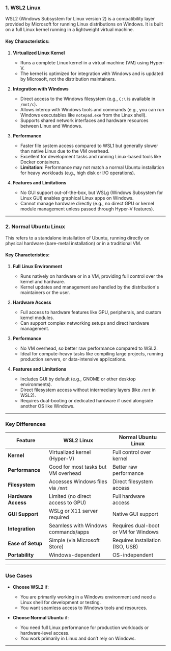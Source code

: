 ### **1. WSL2 Linux**
WSL2 (Windows Subsystem for Linux version 2) is a compatibility layer provided by Microsoft for running Linux distributions on Windows. It is built on a full Linux kernel running in a lightweight virtual machine.

#### **Key Characteristics:**
1. **Virtualized Linux Kernel**  
   - Runs a complete Linux kernel in a virtual machine (VM) using Hyper-V.  
   - The kernel is optimized for integration with Windows and is updated by Microsoft, not the distribution maintainers.

2. **Integration with Windows**  
   - Direct access to the Windows filesystem (e.g., `C:\` is available in `/mnt/c`).  
   - Allows interop with Windows tools and commands (e.g., you can run Windows executables like `notepad.exe` from the Linux shell).  
   - Supports shared network interfaces and hardware resources between Linux and Windows.

3. **Performance**  
   - Faster file system access compared to WSL1 but generally slower than native Linux due to the VM overhead.  
   - Excellent for development tasks and running Linux-based tools like Docker containers.  
   - **Limitation**: Performance may not match a normal Ubuntu installation for heavy workloads (e.g., high disk or I/O operations).

4. **Features and Limitations**  
   - No GUI support out-of-the-box, but WSLg (Windows Subsystem for Linux GUI) enables graphical Linux apps on Windows.  
   - Cannot manage hardware directly (e.g., no direct GPU or kernel module management unless passed through Hyper-V features).  

---

### **2. Normal Ubuntu Linux**
This refers to a standalone installation of Ubuntu, running directly on physical hardware (bare-metal installation) or in a traditional VM.

#### **Key Characteristics:**
1. **Full Linux Environment**  
   - Runs natively on hardware or in a VM, providing full control over the kernel and hardware.  
   - Kernel updates and management are handled by the distribution's maintainers or the user.  

2. **Hardware Access**  
   - Full access to hardware features like GPU, peripherals, and custom kernel modules.  
   - Can support complex networking setups and direct hardware management.  

3. **Performance**  
   - No VM overhead, so better raw performance compared to WSL2.  
   - Ideal for compute-heavy tasks like compiling large projects, running production servers, or data-intensive applications.

4. **Features and Limitations**  
   - Includes GUI by default (e.g., GNOME or other desktop environments).  
   - Direct filesystem access without intermediary layers (like `/mnt` in WSL2).  
   - Requires dual-booting or dedicated hardware if used alongside another OS like Windows.  

---

### **Key Differences**
| Feature                 | WSL2 Linux                          | Normal Ubuntu Linux              |
|-------------------------|--------------------------------------|-----------------------------------|
| **Kernel**              | Virtualized kernel (Hyper-V)        | Full control over kernel         |
| **Performance**         | Good for most tasks but VM overhead | Better raw performance           |
| **Filesystem**          | Accesses Windows files via `/mnt`   | Direct filesystem access         |
| **Hardware Access**     | Limited (no direct access to GPU)   | Full hardware access             |
| **GUI Support**         | WSLg or X11 server required         | Native GUI support               |
| **Integration**         | Seamless with Windows commands/apps | Requires dual-boot or VM for Windows |
| **Ease of Setup**       | Simple (via Microsoft Store)        | Requires installation (ISO, USB) |
| **Portability**         | Windows-dependent                   | OS-independent                   |

---

### **Use Cases**
- **Choose WSL2** if:
  - You are primarily working in a Windows environment and need a Linux shell for development or testing.
  - You want seamless access to Windows tools and resources.

- **Choose Normal Ubuntu** if:
  - You need full Linux performance for production workloads or hardware-level access.
  - You work primarily in Linux and don’t rely on Windows.  

---
